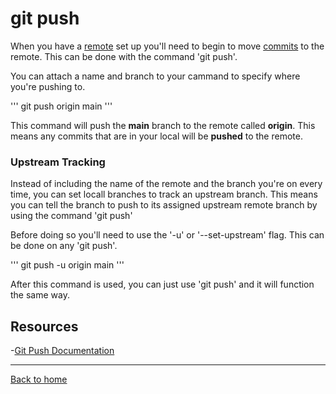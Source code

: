 # git push

When you have a [remote](./Remote.md) set up you'll need to begin to move [commits](./Commit.md) to the remote. This can be done with the command 'git push'.

You can attach a name and branch to your cammand to specify where you're pushing to.

'''
git push origin main
'''

This command will push the **main** branch to the remote called **origin**. This means any commits that are in your local will be **pushed** to the remote.

### Upstream Tracking

Instead of including the name of the remote and the branch you're on every time, you can set locall branches to track an upstream branch. This means you can tell the branch to push to its assigned upstream remote branch by using the command 'git push'

Before doing so you'll need to use the '-u' or '--set-upstream' flag. This can be done on any 'git push'.

'''
git push -u origin main
'''

After this command is used, you can just use 'git push' and it will function the same way.

## Resources 

-[Git Push Documentation](https://git-scm.com/docs/git-push)

---

[Back to home](../README.md)